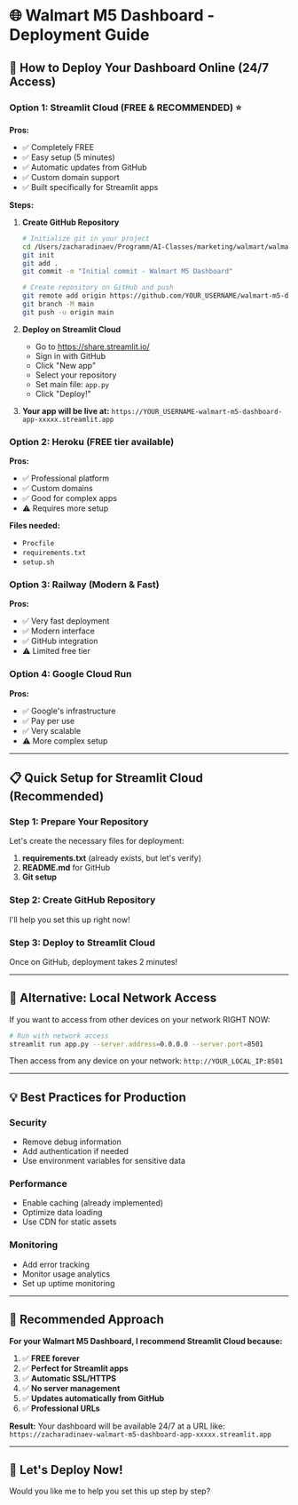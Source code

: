 # 🌐 Walmart M5 Dashboard - Deployment Guide

## 🚀 How to Deploy Your Dashboard Online (24/7 Access)

### Option 1: Streamlit Cloud (FREE & RECOMMENDED) ⭐

**Pros:**
- ✅ Completely FREE
- ✅ Easy setup (5 minutes)
- ✅ Automatic updates from GitHub
- ✅ Custom domain support
- ✅ Built specifically for Streamlit apps

**Steps:**

1. **Create GitHub Repository**
   ```bash
   # Initialize git in your project
   cd /Users/zacharadinaev/Programm/AI-Classes/marketing/walmart/walmart_dashboard
   git init
   git add .
   git commit -m "Initial commit - Walmart M5 Dashboard"
   
   # Create repository on GitHub and push
   git remote add origin https://github.com/YOUR_USERNAME/walmart-m5-dashboard.git
   git branch -M main
   git push -u origin main
   ```

2. **Deploy on Streamlit Cloud**
   - Go to https://share.streamlit.io/
   - Sign in with GitHub
   - Click "New app"
   - Select your repository
   - Set main file: `app.py`
   - Click "Deploy!"

3. **Your app will be live at:**
   `https://YOUR_USERNAME-walmart-m5-dashboard-app-xxxxx.streamlit.app`

### Option 2: Heroku (FREE tier available)

**Pros:**
- ✅ Professional platform
- ✅ Custom domains
- ✅ Good for complex apps
- ⚠️ Requires more setup

**Files needed:**
- `Procfile`
- `requirements.txt`
- `setup.sh`

### Option 3: Railway (Modern & Fast)

**Pros:**
- ✅ Very fast deployment
- ✅ Modern interface
- ✅ GitHub integration
- ⚠️ Limited free tier

### Option 4: Google Cloud Run

**Pros:**
- ✅ Google's infrastructure
- ✅ Pay per use
- ✅ Very scalable
- ⚠️ More complex setup

---

## 📋 Quick Setup for Streamlit Cloud (Recommended)

### Step 1: Prepare Your Repository

Let's create the necessary files for deployment:

1. **requirements.txt** (already exists, but let's verify)
2. **README.md** for GitHub
3. **Git setup**

### Step 2: Create GitHub Repository

I'll help you set this up right now!

### Step 3: Deploy to Streamlit Cloud

Once on GitHub, deployment takes 2 minutes!

---

## 🔧 Alternative: Local Network Access

If you want to access from other devices on your network RIGHT NOW:

```bash
# Run with network access
streamlit run app.py --server.address=0.0.0.0 --server.port=8501
```

Then access from any device on your network:
`http://YOUR_LOCAL_IP:8501`

---

## 💡 Best Practices for Production

### Security
- Remove debug information
- Add authentication if needed
- Use environment variables for sensitive data

### Performance
- Enable caching (already implemented)
- Optimize data loading
- Use CDN for static assets

### Monitoring
- Add error tracking
- Monitor usage analytics
- Set up uptime monitoring

---

## 🎯 Recommended Approach

**For your Walmart M5 Dashboard, I recommend Streamlit Cloud because:**

1. ✅ **FREE forever**
2. ✅ **Perfect for Streamlit apps**
3. ✅ **Automatic SSL/HTTPS**
4. ✅ **No server management**
5. ✅ **Updates automatically from GitHub**
6. ✅ **Professional URLs**

**Result:** Your dashboard will be available 24/7 at a URL like:
`https://zacharadinaev-walmart-m5-dashboard-app-xxxxx.streamlit.app`

---

## 🚀 Let's Deploy Now!

Would you like me to help you set this up step by step? 